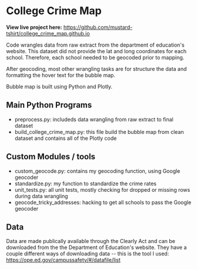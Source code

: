 # College Crime Map

<b>View live project here:</b>
https://github.com/mustard-tshirt/college_crime_map.github.io

Code wrangles data from raw extract from the department of education's website.
This dataset did not provide the lat and long coordinates for each school.
Therefore, each school needed to be geocoded prior to mapping.  

After geocoding, most other wrangling tasks are for structure the data
and formatting the hover text for the bubble map.

Bubble map is built using Python and Plotly.


## Main Python Programs
* preprocess.py: includeds data wrangling from raw extract to final dataset
* build_college_crime_map.py: this file build the bubble map from clean dataset and contains all of the Plotly code

## Custom Modules / tools
* custom_geocode.py: contains my geocoding function, using Google geocoder
* standardize.py: my function to standardize the crime rates
* unit_tests.py: all unit tests, mostly checking for dropped or missing rows during data wrangling
* geocode_tricky_addresses: hacking to get all schools to pass the Google geocoder

## Data
Data are made publically available through the Clearly Act
and can be downloaded from the the Department of Education's website.
They have a couple different ways of downloading data -- this is the tool I used:
https://ope.ed.gov/campussafety/#/datafile/list
